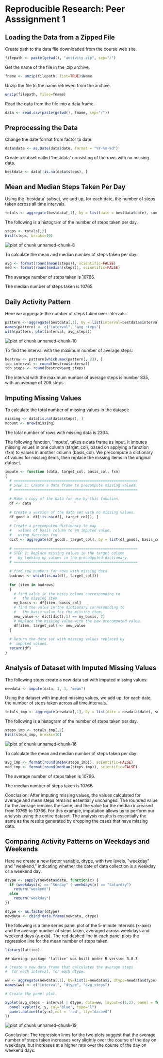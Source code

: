 Reproducible Research: Peer Asssignment 1
========================================================

## Loading the Data from a Zipped File

Create path to the data file downloaded from the course web site.

```r
filepath <- paste(getwd(), "activity.zip", sep="/")
```

Get the name of the file in the .zip archive.

```r
fname <- unzip(filepath, list=TRUE)$Name
```

Unzip the file to the name retrieved from the archive.

```r
unzip(filepath, files=fname)
```

Read the data from the file into a data frame.

```r
data <- read.csv(paste(getwd(), fname, sep="/"))
```

## Preprocessing the Data 

Change the date format from factor to date.


```r
data$date <- as.Date(data$date, format = "%Y-%m-%d")
```

Create a subset called 'bestdata' consisting of the rows with no missing data.

```r
bestdata <- data[!is.na(data$steps), ]
```

## Mean and Median Steps Taken Per Day

Using the 'bestdata' subset, we add up, for each date, the number of steps taken across all time intervals.

```r
totals <- aggregate(bestdata[,1], by = list(date = bestdata$date), sum)
```

The following is a histogram of the number of steps taken per day.

```r
steps <- totals[,2]
hist(steps, breaks=10)
```

![plot of chunk unnamed-chunk-8](figure/unnamed-chunk-8.png) 

To calculate the mean and median number of steps taken per day:

```r
avg <- format(round(mean(steps)), scientific=FALSE)
med <- format(round(median(steps)), scientific=FALSE)
```
The average number of steps taken is 10766.

The median number of steps taken is 10765.

## Daily Activity Pattern

Here we aggregate the number of steps taken over intervals:

```r
pattern <- aggregate(bestdata[,1], by = list(interval=bestdata$interval), mean)
names(pattern) <- c("interval", "avg_steps")
with(pattern, plot(interval, avg_steps))
```

![plot of chunk unnamed-chunk-10](figure/unnamed-chunk-10.png) 

To find the interval with the maximum number of average steps:

```r
bestrow <- pattern[which.max(pattern[, 2]), ]
top_interval <- round(bestrow$interval)
top_steps <- round(bestrow$avg_steps)
```

The interval with the maximum number of average steps is number 835, with an average of 206 steps.

## Imputing Missing Values

To calculate the total number of missing values in the dataset:


```r
missing <- data[is.na(data$steps), ]
mcount <- nrow(missing)
```
The total number of rows with missing data is 2304.

The following function, 'impute', takes a data frame as input. It imputes missing values in one column (target_col), based on applying a function (fxn) to values in another column (basis_col). We precompute a dictionary of values for missing items, then replace the missing items in the original dataset.


```r
impute <- function (data, target_col, basis_col, fxn)
{
  # =========================================================
  # STEP 1: Create a data frame to precompute missing values.
  # =========================================================
  
  # Make a copy of the data for use by this function.
  df <- data
  
  # Create a version of the data set with no missing values.
  df_good <- df[!is.na(df[, target_col]), ]
    
  # Create a precomputed dictionary to map 
  #   values of basis column to an imputed value,
  #   using function fxn.
  dict <- aggregate(df_good[, target_col], by = list(df_good[, basis_col]), fxn)
  
  # =========================================================
  # STEP 2: Replace missing values in the target column
  #   by looking up values in the precomputed dictionary.
  # =========================================================
  
  # find row numbers for rows with missing data
  badrows <- which(is.na(df[, target_col]))
  
  for (item in badrows)
  {
    # find value in the basis column corresponding to 
    #   the missing item.
    my_basis <- df[item, basis_col]
    # find the value in the dictionary corresponding to
    #   the basis value for the missing item.
    new_value <- dict[dict[,1] == my_basis, 2]
    # Replace the missing value with the new precomputed value.
    df[item, target_col] <- new_value
  }
  
  # Return the data set with missing values replaced by
  #  imputed values.
  return(df)
}
```

## Analysis of Dataset with Imputed Missing Values

The following steps create a new data set with imputed missing values:


```r
newdata <- impute(data, 1, 3, "mean")
```

Using the dataset with imputed missing values, we add up, for each date, the number of steps taken across all time intervals.

```r
totals_imp <- aggregate(newdata[,1], by = list(date = newdata$date), sum)
```

The following is a histogram of the number of steps taken per day.

```r
steps_imp <- totals_imp[,2]
hist(steps_imp, breaks=10)
```

![plot of chunk unnamed-chunk-16](figure/unnamed-chunk-16.png) 

To calculate the mean and median number of steps taken per day:

```r
avg_imp <- format(round(mean(steps_imp)), scientific=FALSE)
med_imp <- format(round(median(steps_imp)), scientific=FALSE)
```
The average number of steps taken is 10766.

The median number of steps taken is 10766.

Conclusion: After imputing missing values, the values calculated for average and mean steps remains essentially unchanged. The rounded value for the average remains the same, and the value for the median increased from 10765 to 10766. For this example, imputation allows us to perform our analysis using the entire dataset. The analysis results is essentially the same as the results generated by dropping the cases that have missing data.

## Comparing Activity Patterns on Weekdays and Weekends

Here we create a new factor variable, dtype, with two levels, "weekday" and "weekend," indicating whether the date of data collection is a weekday or a weekend day.


```r
dtype <- sapply(newdata$date, function(x) {
  if (weekdays(x) == "Sunday" | weekdays(x) == "Saturday")
    return("weekend")
  else
    return("weekday")
})

dtype <- as.factor(dtype)
newdata <- cbind.data.frame(newdata, dtype)
```

The following is a time series panel plot of the 5-minute intervals (x-axis) and the average number of steps taken, averaged across weekdays and weekend days (y-axis). The red dashed line in each panel plots the regression line for the mean number of steps taken.


```r
library(lattice)
```

```
## Warning: package 'lattice' was built under R version 3.0.3
```

```r
# Create a new data frame that calculates the average steps
#  for each interval, for each dtype.

ww <- aggregate(newdata[,1], by=list(i=newdata$i, dtype=newdata$dtype), mean)
names(ww) <- c("interval", "dtype", "avg_steps")

# Create the panel plot.

xyplot(avg_steps ~ interval | dtype, data=ww, layout=c(1,2), panel = function(x,y, col, type){
  panel.xyplot(x, y, col='blue', type="l")
  panel.abline(lm(y~x),col = 'red', lty="dashed")
})
```

![plot of chunk unnamed-chunk-19](figure/unnamed-chunk-19.png) 

Conclusion: The regression lines for the two plots suggest that the average number of steps taken increases very slightly over the course of the day on weekdays, but increases at a higher rate over the course of the day on weekend days.
